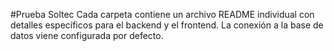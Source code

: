 #Prueba Soltec
Cada carpeta contiene un archivo README individual con detalles específicos para el backend y el frontend. La conexión a la base de datos viene configurada por defecto.

